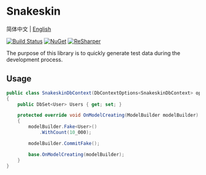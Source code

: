 # Snakeskin

简体中文 | [English](README_en.MD)

[![Build Status](https://dev.azure.com/zhongdi/Snakeskin/_apis/build/status/Snakeskin-CI?branchName=master)](https://dev.azure.com/zhongdi/Snakeskin/_build/latest?definitionId=1&branchName=master)
[![NuGet](https://img.shields.io/nuget/v/Snakeskin.svg)](https://www.nuget.org/packages/Snakeskin/)
[![ReSharper](https://img.shields.io/badge/ReSharper-Enabled-brightgreen.svg)](https://www.jetbrains.com/resharper/)

The purpose of this library is to quickly generate test data during the development process.

## Usage

```csharp
public class SnakeskinDbContext(DbContextOptions<SnakeskinDbContext> options) : DbContext(options)
{
    public DbSet<User> Users { get; set; }

    protected override void OnModelCreating(ModelBuilder modelBuilder)
    {
        modelBuilder.Fake<User>()
            .WithCount(10_000);

        modelBuilder.CommitFake();

        base.OnModelCreating(modelBuilder);
    }
}
```